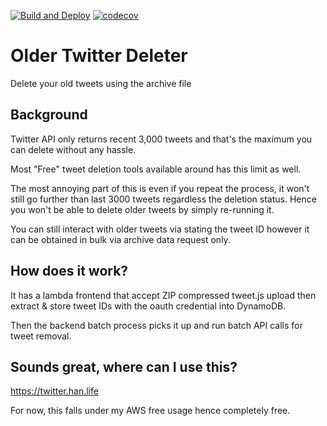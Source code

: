 [![Build and Deploy](https://github.com/logan-han/twitter-deleter/actions/workflows/deploy.yml/badge.svg?branch=main)](https://github.com/logan-han/twitter-deleter/actions/workflows/deploy.yml)
[![codecov](https://codecov.io/gh/logan-han/twitter-deleter/branch/main/graph/badge.svg?token=LhKvIYdu4P)](https://codecov.io/gh/logan-han/twitter-deleter)

# Older Twitter Deleter

Delete your old tweets using the archive file


## Background

Twitter API only returns recent 3,000 tweets and that's the maximum you can delete without any hassle.

Most "Free" tweet deletion tools available around has this limit as well.

The most annoying part of this is even if you repeat the process, it won't still go further than last 3000 tweets regardless the deletion status.
Hence you won't be able to delete older tweets by simply re-running it.

You can still interact with older tweets via stating the tweet ID however it can be obtained in bulk via archive data request only.

## How does it work?

It has a lambda frontend that accept ZIP compressed tweet.js upload then extract & store tweet IDs with the oauth credential into DynamoDB.

Then the backend batch process picks it up and run batch API calls for tweet removal.

## Sounds great, where can I use this?

https://twitter.han.life

For now, this falls under my AWS free usage hence completely free.

